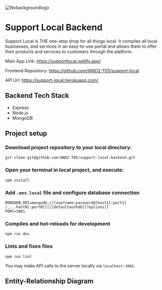 ![Nobackgroundlogo](https://user-images.githubusercontent.com/86020207/200137672-672cdcfc-91a6-44f5-8f9f-429660f25143.png)

# Support Local Backend

Support Local is THE one-stop shop for all things local. It compiles all local businesses, and services in an easy-to-use portal and allows them to offer their products and services to customers through the platform.

Main App Link: https://supportlocal.netlify.app/

Frontend Repository: https://github.com/WAD2-T05/support-local

API Url: https://support-local.herokuapp.com/

## Backend Tech Stack 
* Express
* Node.js
* MongoDB

## Project setup

### Download project repository to your local directory:
```
git clone git@github.com:WAD2-T05/support-local-backend.git
```

### Open your terminal in local project, and execute:
```
npm install
``` 

### Add `.env.local` file and configure database connection
```
MONGODB_URI=mongodb://[username:password@]host1[:port1][,...hostN[:portN]][/[defaultauthdb][?options]]
PORT=3001
```

### Compiles and hot-reloads for development
```
npm run dev
```

### Lints and fixes files
```
npm run lint
```

You may make API calls to the server locally via `localhost:3001`.

## Entity-Relationship Diagram
